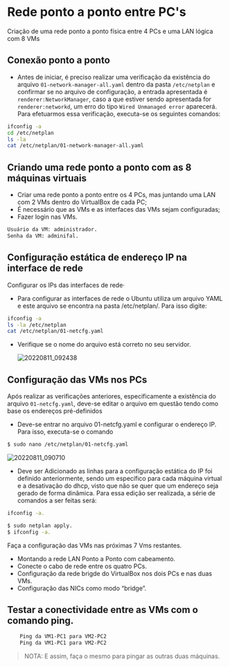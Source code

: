 <h1 align="left"> Rede ponto a ponto entre PC's</h1>

 Criação de uma rede ponto a ponto física entre 4 PCs e uma LAN lógica com 8 VMs

 ## Conexão ponto a ponto
 
* Antes de iniciar, é preciso realizar uma verificação da existência do arquivo ```01-network-manager-all.yaml``` dentro da pasta ```/etc/netplan``` e confirmar se no arquivo de configuração, a entrada apresentada é ```renderer:NetworkManager```, caso a que estiver sendo apresentada for ```renderer:networkd```, um erro do tipo ```Wired Unmanaged error``` aparecerá. Para efetuarmos essa verificação, executa-se os seguintes comandos:
```bash
ifconfig -a
cd /etc/netplan
ls -la 
cat /etc/netplan/01-network-manager-all.yaml
```
## Criando uma rede ponto a ponto com as 8 máquinas virtuais
* Criar uma rede ponto a ponto entre os 4 PCs, mas juntando uma LAN com 2 VMs dentro do VirtualBox de cada PC;
* É necessário que as VMs e as interfaces das VMs sejam configuradas;
* Fazer login nas VMs.
```bash
Usuário da VM: administrador.
Senha da VM: adminifal.
   ```
## Configuração estática de endereço IP na interface de rede
 Configurar os IPs das interfaces de rede·
* Para configurar as interfaces de rede o Ubuntu utiliza um arquivo YAML e este arquivo se encontra na pasta /etc/netplan/. Para isso digite:

```bash
ifconfig -a
ls -la /etc/netplan
cat /etc/netplan/01-netcfg.yaml
```
* Verifique se o nome do arquivo está correto no seu servidor.

  ![20220811_092438](https://user-images.githubusercontent.com/80183918/186790808-855c9080-1296-458b-b669-0b269d6aa1ff.jpg)
   
## Configuração das VMs nos PCs
Após realizar as verificações anteriores, especificamente a existência do arquivo ```01-netcfg.yaml```, deve-se editar o arquivo em questão tendo como base os endereços pré-definidos

* Deve-se entrar no arquivo 01-netcfg.yaml e configurar o endereço IP. Para isso, executa-se o comando
```bash
$ sudo nano /etc/netplan/01-netcfg.yaml
```
![20220811_090710](https://user-images.githubusercontent.com/80183918/186921916-b8bf0c49-6ae0-4668-a43f-42e6c07d34b0.jpg)
  
* Deve ser Adicionado as linhas para a configuração estática do IP foi definido anteriormente, sendo um específico para cada máquina virtual e a desativação do dhcp, visto que não se quer que um endereço seja gerado de forma dinâmica. Para essa edição ser realizada, a série de comandos a ser feitas será:

```bash
ifconfig -a.
```
```bash
$ sudo netplan apply.
$ ifconfig -a.
```
 Faça a configuração das VMs nas próximas 7 Vms restantes.
* Montando a rede LAN Ponto a Ponto com cabeamento.
* Conecte o cabo de rede entre os quatro PCs.
* Configuração da rede brigde do VirtualBox nos dois PCs e nas duas VMs.
* Configuração das NICs como modo “bridge”.
## Testar a conectividade entre as VMs com o comando ping.
```bash
    Ping da VM1-PC1 para VM2-PC2
    Ping da VM1-PC1 para VM2-PC2
```
> NOTA: E assim, faça o mesmo para pingar as outras duas máquinas.






     



